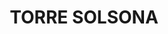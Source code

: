 ---
layout: test
title:  "TORRE SOLSONA"
collections: ["patrimoni-arquitectonic", "bcin-existents"]
coordinates:
  - group1:
        - [1.449246841947047, 42.361360135270068]
        - [1.449283027152797, 42.36139859317376]
        - [1.449349110448561, 42.361456648324804]
        - [1.44939616793973, 42.36146479511595]
        - [1.44943447312855, 42.361462809858828]
        - [1.449506724347188, 42.361498834898732]
        - [1.449570120733268, 42.361528898837165]
        - [1.449609140500183, 42.361543612584782]
        - [1.44961991683601, 42.361562951144656]
        - [1.449675972964497, 42.361571219528834]
        - [1.449682414165149, 42.361583823692278]
        - [1.44974315418943, 42.361584645162459]
        - [1.44984203864866, 42.36154425894788]
        - [1.449881901016545, 42.361501822808833]
        - [1.449916804218389, 42.361455147245252]
        - [1.449920506807866, 42.361441845795021]
        - [1.449929455635707, 42.361421105057516]
        - [1.449951257760948, 42.361403876005497]
        - [1.449956085151796, 42.36139058976385]
        - [1.449953161912045, 42.361372191896642]
        - [1.449916658410779, 42.361346664183152]
        - [1.449818201330903, 42.36127815791798]
        - [1.449768251504469, 42.361250362141043]
        - [1.449732831934357, 42.361226517967722]
        - [1.449704487757215, 42.361212365878607]
        - [1.449674854684871, 42.361204872110122]
        - [1.449634371836732, 42.361203907350493]
        - [1.449611814128233, 42.361206105664365]
        - [1.44959368385488, 42.361211284501415]
        - [1.449527911585691, 42.361232091105471]
        - [1.449429950637369, 42.361234938397139]
        - [1.449383016410163, 42.361221786467858]
        - [1.449345285838221, 42.361200414323385]
        - [1.449302539477893, 42.361245731907673]
        - [1.449299571748673, 42.361274898207697]
        - [1.449279526688062, 42.361312178183482]
        - [1.449246841947047, 42.361360135270068]
---
